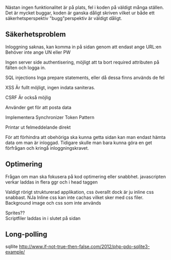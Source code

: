 Nästan ingen funktionalitet är på plats, fel i koden på väldigt många ställen. Det är mycket buggar, koden är ganska dåligt skriven vilket ur både ett säkerhetsperspektiv "bugg"perspektiv är väldigt dåligt.

Säkerhetsproblem
-----------------------
Inloggning saknas, kan komma in på sidan genom att endast ange URL:en
Behöver inte ange UN eller PW

Ingen server side authentisering, möjligt att ta bort required attributen på fälten och logga in. 

SQL injections 
Inga prepare statements, eller då dessa finns används de fel

XSS 
Är fullt möjligt, ingen indata saniteras. 

CSRF
Är också möjlig

Använder get för att posta data

Implementera
Synchronizer Token Pattern

Printar ut felmeddelande direkt

För att förhindra att obehöriga ska kunna getta sidan kan man endast hämta data om man är inloggad. Tidigare skulle man bara kunna göra en get förfrågan och kringå inloggningskravet.


Optimering
------------------------
Frågan om man ska fokusera på kod optimering eller snabbhet. 
javascripten verkar laddas in flera ggr och i head taggen

Valdigt rörigt strukturerad applikation, css överallt dock är ju inline css snabbast. NJa 
Inline css kan inte cachas vilket sker med css filer. 
Background image och css som inte används

Sprites??  
Scriptfiler laddas in i slutet på sidan


Long-polling
-------------------------



sqllite
http://www.if-not-true-then-false.com/2012/php-pdo-sqlite3-example/